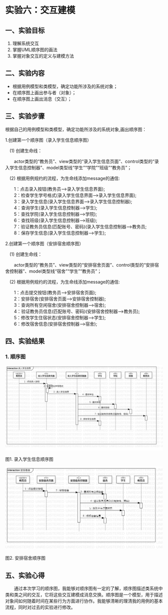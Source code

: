 # 实验六：交互建模

## 一、实验目标

1. 理解系统交互
2. 掌握UML顺序图的画法
3. 掌握对象交互的定义与建模方法

## 二、实验内容

- 根据用例模型和类模型，确定功能所涉及的系统对象；
- 在顺序图上画出参与者（对象）；
- 在顺序图上画出消息（交互）；

## 三、实验步骤

根据自己的用例模型和类模型，确定功能所涉及的系统对象,画出顺序图：

1.创建第一个顺序图（录入学生信息顺序图）

&emsp;(1) 创建生命线：

&emsp;&emsp;actor类型的“教务员”、view类型的“录入学生信息页面”、control类型的“录入学生信息控制器”、model类型线“学生”“学院”“班级”“教务员”；

&emsp;(2) 根据用例规约的流程，为生命线添加message的通信: 

&emsp;&emsp;1：点击录入按钮(教务员——>录入学生信息界面);   
&emsp;&emsp;2：检查学生学号格式(录入学生信息界面——>录入学生信息界面);    
&emsp;&emsp;3：录入学生信息(录入学生信息界面——>录入学生信息控制器);     
&emsp;&emsp;4：查询学生(录入学生信息控制器——>学生);   
&emsp;&emsp;5：查找学院(录入学生信息控制器——>学院);   
&emsp;&emsp;6：查找班级(录入学生信息控制器——>班级);   
&emsp;&emsp;7：验证教务员信息(匹配账号、密码)(录入学生信息控制器——>教务员;     
&emsp;&emsp;8：保存学生信息(录入学生信息控制器——>学生);   

2.创建第一个顺序图（安排宿舍顺序图）

&emsp;(1) 创建生命线： 

&emsp;&emsp;actor类型的“教务员”、view类型的“安排宿舍页面”、control类型的“安排宿舍控制器”、model类型线“宿舍”“学生”“教务员”；

&emsp;(2) 根据用例规约的流程，为生命线添加message的通信: 

&emsp;&emsp;1：点击提交按钮(教务员——>安排宿舍页面);  
&emsp;&emsp;2：安排宿舍(安排宿舍页面——>安排宿舍控制器);   
&emsp;&emsp;3：查询所有空闲宿舍(安排宿舍控制器——>宿舍);  
&emsp;&emsp;4：验证教务员信息(匹配账号、密码)(安排宿舍控制器——>教务员);    
&emsp;&emsp;5：修改学生住宿状态(安排宿舍控制器——>学生);  
&emsp;&emsp;6：修改宿舍信息(安排宿舍控制器——>宿舍);  

## 四、实验结果

### 1. 顺序图

![录入学生信息顺序图](./Lab6_SequenceDiagram1.jpg)

图1. 录入学生信息顺序图

![安排宿舍顺序图](./Lab6_SequenceDiagram2.jpg)

图2. 安排宿舍顺序图

## 五、实验心得
&emsp;&emsp;通过本次学习的顺序图，我能够对顺序图有一定的了解，顺序图描述类系统中类和类之间的交互，它将这些交互建模成消息交换。顺序图是一个模型，用于描述对象间如何随着时间在某些行为方面进行协作。我能够清晰的理清我的用例的基本流程，同时对过去的实验进行修改。